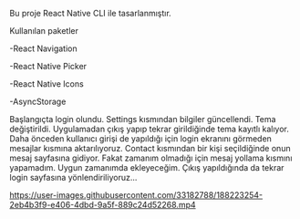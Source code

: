 
Bu proje React Native CLI ile tasarlanmıştır.

Kullanılan paketler

-React Navigation 

-React Native Picker

-React Native Icons

-AsyncStorage


Başlangıçta login olundu. Settings kısmından bilgiler güncellendi. Tema değiştirildi. Uygulamadan çıkış yapıp tekrar girildiğinde tema kayıtlı kalıyor. Daha önceden kullanıcı girişi de yapıldığı için login ekranını görmeden mesajlar kısmına aktarılıyoruz. Contact kısmından bir kişi seçildiğinde onun mesaj sayfasına gidiyor. Fakat zamanım olmadığı için mesaj yollama kısmını yapamadım. Uygun zamanımda ekleyeceğim. Çıkış yapıldığında da tekrar login sayfasına yönlendiriliyoruz...



https://user-images.githubusercontent.com/33182788/188223254-2eb4b3f9-e406-4dbd-9a5f-889c24d52268.mp4

